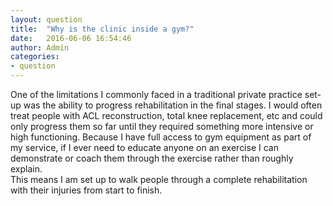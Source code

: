 ```yaml
---
layout: question
title:  "Why is the clinic inside a gym?"
date:   2016-06-06 16:54:46
author: Admin
categories:
- question
---
```

One of the limitations I commonly faced in a traditional private practice set-up was the ability to progress rehabilitation in the final stages.  I would often treat people with ACL reconstruction, total knee replacement, etc and could only progress them so far until they required something more intensive or high functioning.  Because I have full access to gym equipment as part of my service, if I ever need to educate anyone on an exercise I can demonstrate or coach them through the exercise rather than roughly explain.  
This means I am set up to walk people through a complete rehabilitation with their injuries from start to finish.
